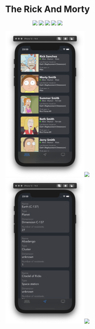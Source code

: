 <html>
<head>
<meta name="viewport" content="width=device-width, initial-scale=1.0">
</head>
<body>

<h1 align="center">The Rick And Morty</h1>

<p align="center">
  
  <img src="https://img.shields.io/github/last-commit/dimkagithub/TheRickAndMortyApp/main?style=plastic">
  <img src="https://img.shields.io/github/commit-activity/m/dimkagithub/TheRickAndMortyApp/main?style=plastic">
  <img src="https://img.shields.io/github/directory-file-count/dimkagithub/TheRickAndMortyApp?style=plastic">
  <img src="https://img.shields.io/github/repo-size/dimkagithub/TheRickAndMortyApp?style=plastic">
  <img src="https://img.shields.io/tokei/lines/github/dimkagithub/TheRickAndMortyApp?style=plastic">
  
</p>

<p align="center">
    <img src="https://github.com/dimkagithub/TheRickAndMortyApp/raw/main/Screenshots/characters.png" style="width:50%;"><img src="h
      ttps://github.com/dimkagithub/TheRickAndMortyApp/raw/main/Screenshots/characters_info.png" style="width:50%;">
  <br>
  <img src="https://github.com/dimkagithub/TheRickAndMortyApp/raw/main/Screenshots/locations.png" style="width:50%;"><img src="h
      ttps://github.com/dimkagithub/TheRickAndMortyApp/raw/main/Screenshots/episodes.png" style="width:50%;">
</p>

</body>
</html>
